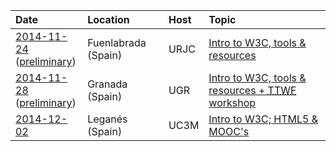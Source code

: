 
Date | Location | Host | Topic
:----|:---------|:-----|:-----
[2014-11-24](http://docencia.etsit.urjc.es/moodle/mod/forum/discuss.php?d=21274) <br /> ([preliminary](http://docencia.etsit.urjc.es/moodle/mod/forum/discuss.php?d=21202)) | Fuenlabrada (Spain) | URJC | [Intro to W3C, tools & resources](http://foo.bar)
[2014-11-28](http://osl.ugr.es/2014/11/11/hackaton-test-the-web-forward-con-antonio-olmos-del-consorcio-w3/) <br /> ([preliminary](http://osl.ugr.es/2014/10/14/el-world-wide-web-consortium-en-granada-antonio-olmo-titos-nos-hablara-sobre-el/)) | Granada (Spain) | UGR | [Intro to W3C, tools & resources + <abbr title="Test The Web Forward">TTWF</abbr> workshop](http://foo.bar)
[2014-12-02](http://educate.gast.it.uc3m.es/eventos/seminario2014-4/) | Leganés (Spain) | UC3M | [Intro to W3C; HTML5 & MOOC's](http://foo.bar)

